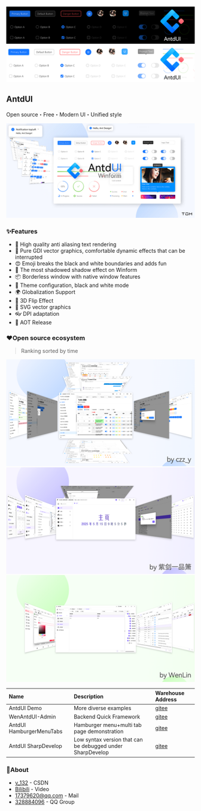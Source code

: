 ![Banner Dark](img/bannerdark.png?raw=true#gh-dark-mode-only)
![Banner Light](img/banner.png?raw=true#gh-light-mode-only)
## AntdUI

Open source・Free・Modern UI・Unified style

![demo](img/ant.jpg?raw=true)

### ✨Features

- 🌈 High quality anti aliasing text rendering
- 🎨 Pure GDI vector graphics, comfortable dynamic effects that can be interrupted
- 😍 Emoji breaks the black and white boundaries and adds fun
- 🚀 The most shadowed shadow effect on Winform
- 📦 Borderless window with native window features
- 👚 Theme configuration, black and white mode
- 🌍 Globalization Support
- 💎 3D Flip Effect
- 🦜 SVG vector graphics
- 👓 DPI adaptation
- 🦺 AOT Release

### ❤️Open source ecosystem

> Ranking sorted by time

[![AntdUIDemo](img/ecosystem1.png?raw=true)](https://gitee.com/mubaiyanghua/antdui-demo)
[![AntdUIHamburgerMenuTabs](img/ecosystem2.png?raw=true)](https://gitee.com/zijianxiao/antd-ui-hamburger-menu-tabs)
[![WenAntdUI-Admin](img/ecosystem3.png?raw=true)](https://gitee.com/AntdUI/wen-antd-ui)

| Name | Description | Warehouse Address |
|:--|:--|:--|
| AntdUI Demo | More diverse examples | [gitee](https://gitee.com/mubaiyanghua/antdui-demo) |
| WenAntdUI-Admin | Backend Quick Framework | [gitee](https://gitee.com/AntdUI/wen-antd-ui) |
| AntdUI HamburgerMenuTabs | Hamburger menu+multi tab page demonstration | [gitee](https://gitee.com/zijianxiao/antd-ui-hamburger-menu-tabs) |
| AntdUI SharpDevelop | Low syntax version that can be debugged under SharpDevelop | [gitee](https://gitee.com/AntdUI/AntdUISharpDevelop) |

### 🍭About
- [v_132](https://blog.csdn.net/v_132) - CSDN
- [Bilibili](https://www.bilibili.com/video/BV1ip4y1Z7xi) - Video
- [17379620@qq.com](mailto:17379620@qq.com) - Mail
- [328884096](https://qm.qq.com/cgi-bin/qm/qr?k=ZfuHy4LqYC57DYTWAUWkQD9EjdVfvx3y&jump_from=webapi&authKey=4sAgZN0XlFHx+4MW9PdkiGgg435QfKcQdu5lKi1Fp4PP0O+DL6NaKAcV8ybCLM97) - QQ Group